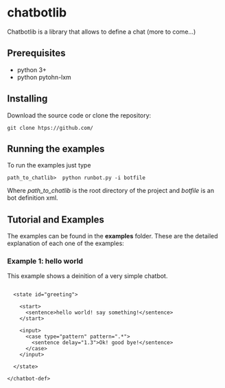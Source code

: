 # chatbotlib

Chatbotlib is a library that allows to define a chat (more to come...)

## Prerequisites 

* python 3+
* python pytohn-lxm


## Installing

Download the source code or clone the repository:

```
git clone htps://github.com/ 
```

## Running the examples

To run the examples just type 


```
path_to_chatlib>  python runbot.py -i botfile
```

Where *path_to_chatlib* is the root directory of the project and *botfile* is an bot definition xml.

## Tutorial and Examples

The examples can be found in the **examples** folder. These are the detailed explanation of each one of the examples:

### Example 1: hello world

This example shows a deinition of a very simple chatbot. 

```<chatbot-def start="greeting" bot-prompt="me: " user-prompt="you: ">

  <state id="greeting">

    <start>
      <sentence>hello world! say something!</sentence>
    </start>   
   
    <input>
      <case type="pattern" pattern=".*">
        <sentence delay="1.3">Ok! good bye!</sentence>
      </case>
    </input>

  </state>

</chatbot-def>
```

